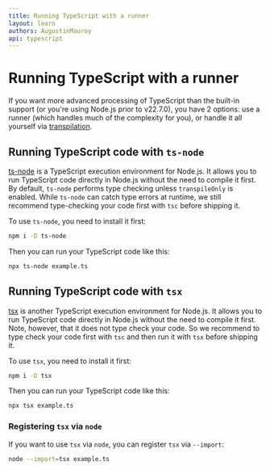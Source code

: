 ```yaml
---
title: Running TypeScript with a runner
layout: learn
authors: AugustinMauroy
api: typescript
---
```


# Running TypeScript with a runner

If you want more advanced processing of TypeScript than the built-in support (or you're using Node.js prior to v22.7.0), you have 2 options: use a runner (which handles much of the complexity for you), or handle it all yourself via [transpilation](./transpile).

## Running TypeScript code with `ts-node`

[ts-node](https://typestrong.org/ts-node/) is a TypeScript execution environment for Node.js. It allows you to run TypeScript code directly in Node.js without the need to compile it first. By default, `ts-node` performs type checking unless `transpileOnly` is enabled. While `ts-node` can catch type errors at runtime, we still recommend type-checking your code first with `tsc` before shipping it.

To use `ts-node`, you need to install it first:

```bash
npm i -D ts-node
```

Then you can run your TypeScript code like this:

```bash
npx ts-node example.ts
```

## Running TypeScript code with `tsx`

[tsx](https://tsx.is/) is another TypeScript execution environment for Node.js. It allows you to run TypeScript code directly in Node.js without the need to compile it first. Note, however, that it does not type check your code. So we recommend to type check your code first with `tsc` and then run it with `tsx` before shipping it.

To use `tsx`, you need to install it first:

```bash
npm i -D tsx
```

Then you can run your TypeScript code like this:

```bash
npx tsx example.ts
```

### Registering `tsx` via `node`

If you want to use `tsx` via `node`, you can register `tsx` via `--import`:

```bash
node --import=tsx example.ts
```
